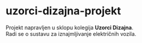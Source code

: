 # uzorci-dizajna-projekt
Projekt napravljen u sklopu kolegija <b>Uzorci Dizajna</b>. <br/>
Radi se o sustavu za iznajmljivanje električnih vozila. 
